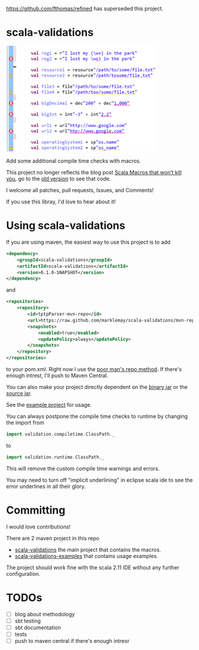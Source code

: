 https://github.com/fthomas/refined has superseded this project.

scala-validations
==========
![usage screenshot](https://raw.githubusercontent.com/marklemay/scala-validations/master/examples/macroTest/demo.png)

Add some additional compile time checks with macros.

This project no longer reflects the blog post [Scala Macros that won’t kill you](http://blog.safariflow.com/2013/12/20/scala-macros-that-wont-kill-you/), go to the [old version](https://github.com/marklemay/scala-validations/tree/9ea4e18d6cc2317422666cd19aedfe1fb5ad3b4c) to see that code.

I welcome all patches, pull requests, Issues, and Comments!

If you use this libray, I'd love to hear about it!

Using scala-validations
==========
If you are using maven, the easiest way to use this project is to add
```xml
<dependency>
	<groupId>scala-validations</groupId>
	<artifactId>scala-validations</artifactId>
	<version>0.1.0-SNAPSHOT</version>
</dependency>
```
and
```xml
<repositories>
	<repository>
		<id>tptpParser-mvn-repo</id>
		<url>https://raw.github.com/marklemay/scala-validations/mvn-repo/</url>
		<snapshots>
			<enabled>true</enabled>
			<updatePolicy>always</updatePolicy>
		</snapshots>
	</repository>
</repositories>
```
to your pom.xml.  Right now I use the [poor man's repo method](http://stackoverflow.com/questions/14013644/hosting-a-maven-repository-on-github?answertab=votes#tab-top).  If there's enough intrest, I'll push to Maven Central.

You can also make your project directly dependent on the [binary jar](https://raw.github.com/marklemay/scala-validations/blob/mvn-repo/scala-validations/scala-validations/0.1.0-SNAPSHOT/scala-validations-0.1.0-20150827.000420-1.jar) or the [source jar](https://raw.github.com/marklemay/scala-validations/blob/mvn-repo/scala-validations/scala-validations/0.1.0-SNAPSHOT/scala-validations-0.1.0-20150827.000420-1-sources.jar).

See the [example project](https://github.com/marklemay/scala-validations/tree/master/examples/macroTest/src/main/scala/examples) for usage.

You can always postpone the compile time checks to runtime by changing the import from 
```scala
import validation.compiletime.ClassPath._
```
to
```scala
import validation.runtime.ClassPath._
```
This will remove the custom compile time warnings and errors.

You may need to turn off "implicit underlining" in eclipse scala ide to see the error underlines in all their glory.


Committing
==========
I would love contributions!  

There are 2 maven project in this repo
 * [scala-validations](https://github.com/marklemay/scala-validations/tree/master/project) the main project that contains the macros.
 * [scala-validations-examples](https://github.com/marklemay/scala-validations/tree/master/examples/macroTest) that contains usage examples.

The project should work fine with the scala 2.11 IDE without any further configuration.

TODOs
==========
 - [ ] blog about methodology
 - [ ] sbt testing
 - [ ] sbt documentation
 - [ ] tests
 - [ ] push to maven central if there's enough intresr
